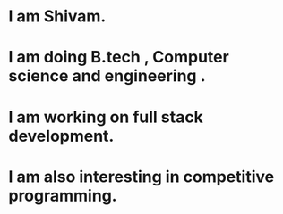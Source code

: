# I am Shivam.
# I am doing B.tech , Computer science and engineering .
# I am working on full stack development.
# I am also interesting in competitive programming.

